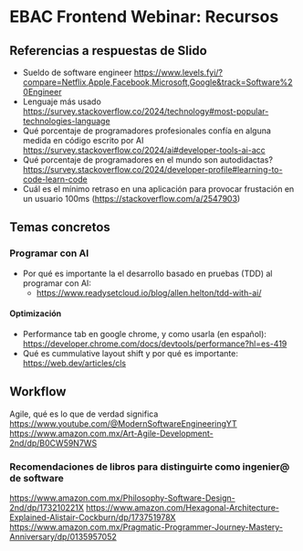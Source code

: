 # EBAC Frontend Webinar: Recursos

## Referencias a respuestas de Slido
- Sueldo de software engineer https://www.levels.fyi/?compare=Netflix,Apple,Facebook,Microsoft,Google&track=Software%20Engineer
- Lenguaje más usado https://survey.stackoverflow.co/2024/technology#most-popular-technologies-language
- Qué porcentaje de programadores profesionales confía en alguna medida en código escrito por AI https://survey.stackoverflow.co/2024/ai#developer-tools-ai-acc
- Qué porcentaje de programadores en el mundo son autodidactas? https://survey.stackoverflow.co/2024/developer-profile#learning-to-code-learn-code
- Cuál es el mínimo retraso en una aplicación para provocar frustación en un usuario 100ms (https://stackoverflow.com/a/2547903)

## Temas concretos

### Programar con AI
- Por qué es importante la el desarrollo basado en pruebas (TDD) al programar con AI:
	- https://www.readysetcloud.io/blog/allen.helton/tdd-with-ai/

#### Optimización
- Performance tab en google chrome, y como usarla (en español): https://developer.chrome.com/docs/devtools/performance?hl=es-419
- Qué es cummulative layout shift y por qué es importante: https://web.dev/articles/cls

## Workflow
Agile, qué es lo que de verdad significa
https://www.youtube.com/@ModernSoftwareEngineeringYT
https://www.amazon.com.mx/Art-Agile-Development-2nd/dp/B0CW59N7WS

### Recomendaciones de libros para distinguirte como ingenier@ de software
https://www.amazon.com.mx/Philosophy-Software-Design-2nd/dp/173210221X
https://www.amazon.com/Hexagonal-Architecture-Explained-Alistair-Cockburn/dp/173751978X
https://www.amazon.com.mx/Pragmatic-Programmer-Journey-Mastery-Anniversary/dp/0135957052
